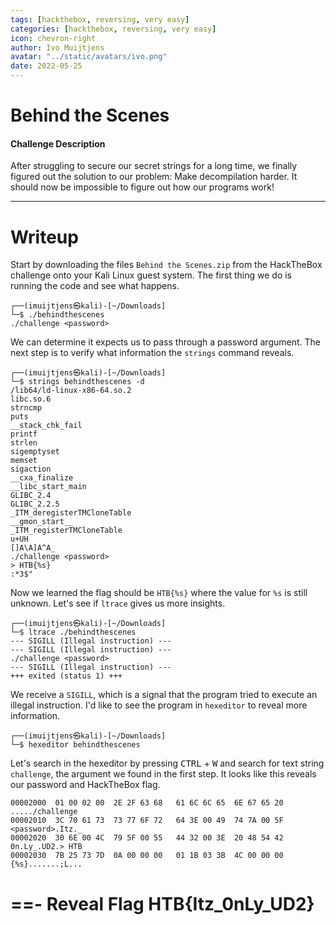 ```yaml
---
tags: [hackthebox, reversing, very easy]
categories: [hackthebox, reversing, very easy]
icon: chevron-right
author: Ivo Muijtjens
avatar: "../static/avatars/ivo.png"
date: 2022-05-25
---
```


# Behind the Scenes

#### Challenge Description
After struggling to secure our secret strings for a long time, we finally figured out the solution to our problem: Make decompilation harder. It should now be impossible to figure out how our programs work!

---

# Writeup
Start by downloading the files `Behind the Scenes.zip` from the HackTheBox challenge onto your Kali Linux guest system. The first thing we do is running the code and see what happens.

    ┌──(imuijtjens㉿kali)-[~/Downloads]
    └─$ ./behindthescenes                  
    ./challenge <password>

We can determine it expects us to pass through a password argument. The next step is to verify what information the `strings` command reveals.

    ┌──(imuijtjens㉿kali)-[~/Downloads]
    └─$ strings behindthescenes -d     
    /lib64/ld-linux-x86-64.so.2
    libc.so.6
    strncmp
    puts
    __stack_chk_fail
    printf
    strlen
    sigemptyset
    memset
    sigaction
    __cxa_finalize
    __libc_start_main
    GLIBC_2.4
    GLIBC_2.2.5
    _ITM_deregisterTMCloneTable
    __gmon_start__
    _ITM_registerTMCloneTable
    u+UH
    []A\A]A^A_
    ./challenge <password>
    > HTB{%s}
    :*3$"

Now we learned the flag should be `HTB{%s}` where the value for `%s` is still unknown. Let's see if `ltrace` gives us more insights.

    ┌──(imuijtjens㉿kali)-[~/Downloads]
    └─$ ltrace ./behindthescenes
    --- SIGILL (Illegal instruction) ---
    --- SIGILL (Illegal instruction) ---
    ./challenge <password>
    --- SIGILL (Illegal instruction) ---
    +++ exited (status 1) +++

We receive a `SIGILL`, which is a signal that the program tried to execute an illegal instruction. I'd like to see the program in `hexeditor` to reveal more information.

    ┌──(imuijtjens㉿kali)-[~/Downloads]
    └─$ hexeditor behindthescenes

Let's search in the hexeditor by pressing <kbd>CTRL</kbd> + <kbd>W</kbd> and search for text string `challenge`, the argument we found in the first step.  It looks like this reveals our password and HackTheBox flag.

    00002000  01 00 02 00  2E 2F 63 68   61 6C 6C 65  6E 67 65 20       ...../challenge 
    00002010  3C 70 61 73  73 77 6F 72   64 3E 00 49  74 7A 00 5F       <password>.Itz._
    00002020  30 6E 00 4C  79 5F 00 55   44 32 00 3E  20 48 54 42       0n.Ly_.UD2.> HTB
    00002030  7B 25 73 7D  0A 00 00 00   01 1B 03 3B  4C 00 00 00       {%s}.......;L...

==- Reveal Flag
HTB\{Itz_0nLy_UD2\}
===